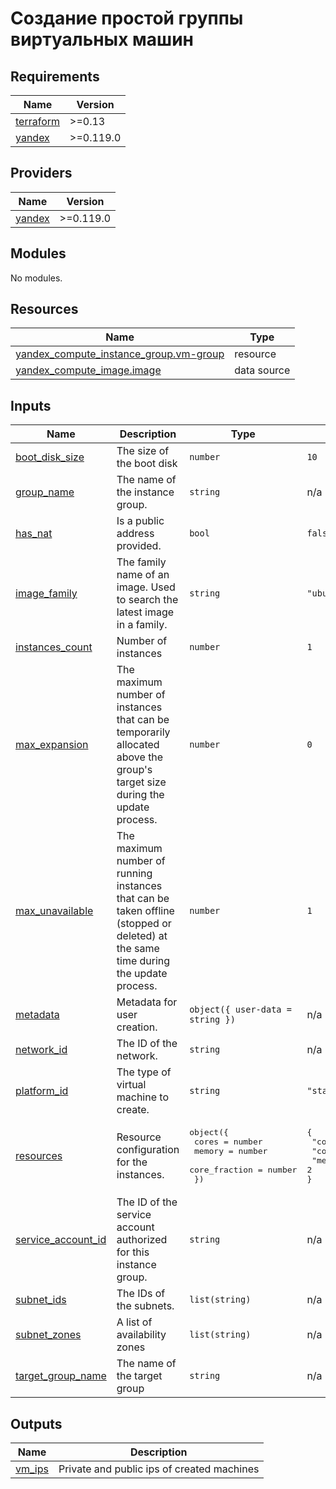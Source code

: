 # Создание простой группы виртуальных машин

## Requirements

| Name | Version |
|------|---------|
| <a name="requirement_terraform"></a> [terraform](#requirement\_terraform) | >=0.13 |
| <a name="requirement_yandex"></a> [yandex](#requirement\_yandex) | >=0.119.0 |

## Providers

| Name | Version |
|------|---------|
| <a name="provider_yandex"></a> [yandex](#provider\_yandex) | >=0.119.0 |

## Modules

No modules.

## Resources

| Name | Type |
|------|------|
| [yandex_compute_instance_group.vm-group](https://registry.terraform.io/providers/yandex-cloud/yandex/latest/docs/resources/compute_instance_group) | resource |
| [yandex_compute_image.image](https://registry.terraform.io/providers/yandex-cloud/yandex/latest/docs/data-sources/compute_image) | data source |

## Inputs

| Name | Description | Type | Default | Required |
|------|-------------|------|---------|:--------:|
| <a name="input_boot_disk_size"></a> [boot\_disk\_size](#input\_boot\_disk\_size) | The size of the boot disk | `number` | `10` | no |
| <a name="input_group_name"></a> [group\_name](#input\_group\_name) | The name of the instance group. | `string` | n/a | yes |
| <a name="input_has_nat"></a> [has\_nat](#input\_has\_nat) | Is a public address provided. | `bool` | `false` | no |
| <a name="input_image_family"></a> [image\_family](#input\_image\_family) | The family name of an image. Used to search the latest image in a family. | `string` | `"ubuntu-2004-lts"` | no |
| <a name="input_instances_count"></a> [instances\_count](#input\_instances\_count) | Number of instances | `number` | `1` | no |
| <a name="input_max_expansion"></a> [max\_expansion](#input\_max\_expansion) | The maximum number of instances that can be temporarily allocated above the group's target size during the update process. | `number` | `0` | no |
| <a name="input_max_unavailable"></a> [max\_unavailable](#input\_max\_unavailable) | The maximum number of running instances that can be taken offline (stopped or deleted) at the same time during the update process. | `number` | `1` | no |
| <a name="input_metadata"></a> [metadata](#input\_metadata) | Metadata for user creation. | `object({ user-data = string })` | n/a | yes |
| <a name="input_network_id"></a> [network\_id](#input\_network\_id) | The ID of the network. | `string` | n/a | yes |
| <a name="input_platform_id"></a> [platform\_id](#input\_platform\_id) | The type of virtual machine to create. | `string` | `"standard-v3"` | no |
| <a name="input_resources"></a> [resources](#input\_resources) | Resource configuration for the instances. | <pre>object({<br>    cores         = number<br>    memory        = number<br>    core_fraction = number<br>  })</pre> | <pre>{<br>  "core_fraction": 20,<br>  "cores": 2,<br>  "memory": 2<br>}</pre> | no |
| <a name="input_service_account_id"></a> [service\_account\_id](#input\_service\_account\_id) | The ID of the service account authorized for this instance group. | `string` | n/a | yes |
| <a name="input_subnet_ids"></a> [subnet\_ids](#input\_subnet\_ids) | The IDs of the subnets. | `list(string)` | n/a | yes |
| <a name="input_subnet_zones"></a> [subnet\_zones](#input\_subnet\_zones) | A list of availability zones | `list(string)` | n/a | yes |
| <a name="input_target_group_name"></a> [target\_group\_name](#input\_target\_group\_name) | The name of the target group | `string` | n/a | yes |

## Outputs

| Name | Description |
|------|-------------|
| <a name="output_vm_ips"></a> [vm\_ips](#output\_vm\_ips) | Private and public ips of created machines |
